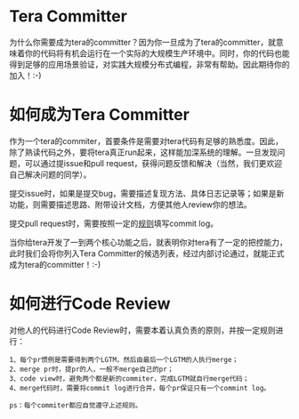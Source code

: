 # Tera Committer
为什么你需要成为tera的committer？因为你一旦成为了tera的committer，就意味着你的代码将有机会运行在一个实际的大规模生产环境中。同时，你的代码也能得到足够的应用场景验证，对实践大规模分布式编程，非常有帮助。因此期待你的加入！:-)


# 如何成为Tera Committer
作为一个tera的commiter，首要条件是需要对tera代码有足够的熟悉度。因此，除了熟读代码之外，要将tera真正run起来，这样能加深系统的理解。一旦发现问题，可以通过提issue和pull request，获得问题反馈和解决（当然，我们更欢迎自己解决问题的同学）。

提交issue时，如果是提交bug，需要描述复现方法、具体日志记录等；如果是新功能，则需要描述思路、附带设计文档，方便其他人review你的想法。

提交pull request时，需要按照一定的[规则](../en/contributor.md)填写commit log。

当你给tera开发了一到两个核心功能之后，就表明你对tera有了一定的把控能力，此时我们会将你列入Tera Committer的候选列表，经过内部讨论通过，就能正式成为tera的committer！:-)

# 如何进行Code Review
对他人的代码进行Code Review时，需要本着认真负责的原则，并按一定规则进行：

	1、每个pr惯例是需要得到两个LGTM，然后由最后一个LGTM的人执行merge；
	2、merge pr时，提pr的人，一般不merge自己的pr；
	3、code view时，避免两个都是新的commiter，完成LGTM就自行merge代码；
	4、merge代码时，需要将commit log进行合并，每个pr保证只有一个commint log。

	ps：每个commiter都应自觉遵守上述规则。
